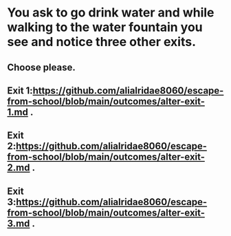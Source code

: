 # You ask to go drink water and while walking to the water fountain you see and notice three other exits.
## Choose please.
## Exit 1:https://github.com/alialridae8060/escape-from-school/blob/main/outcomes/alter-exit-1.md .
## Exit 2:https://github.com/alialridae8060/escape-from-school/blob/main/outcomes/alter-exit-2.md .
## Exit 3:https://github.com/alialridae8060/escape-from-school/blob/main/outcomes/alter-exit-3.md .
